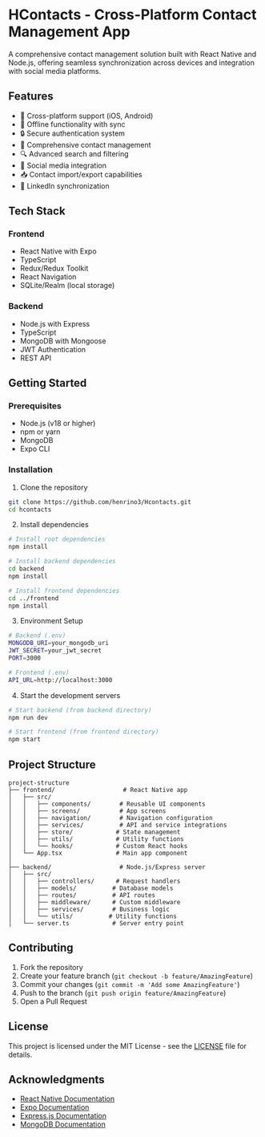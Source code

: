 # HContacts - Cross-Platform Contact Management App

A comprehensive contact management solution built with React Native and Node.js, offering seamless synchronization across devices and integration with social media platforms.

## Features

- 📱 Cross-platform support (iOS, Android)
- 🔄 Offline functionality with sync
- 🔒 Secure authentication system
- 👥 Comprehensive contact management
- 🔍 Advanced search and filtering
- 🔗 Social media integration
- 📥 Contact import/export capabilities
- 🔄 LinkedIn synchronization

## Tech Stack

### Frontend
- React Native with Expo
- TypeScript
- Redux/Redux Toolkit
- React Navigation
- SQLite/Realm (local storage)

### Backend
- Node.js with Express
- TypeScript
- MongoDB with Mongoose
- JWT Authentication
- REST API

## Getting Started

### Prerequisites
- Node.js (v18 or higher)
- npm or yarn
- MongoDB
- Expo CLI

### Installation

1. Clone the repository
```bash
git clone https://github.com/henrino3/Hcontacts.git
cd hcontacts
```

2. Install dependencies
```bash
# Install root dependencies
npm install

# Install backend dependencies
cd backend
npm install

# Install frontend dependencies
cd ../frontend
npm install
```

3. Environment Setup
```bash
# Backend (.env)
MONGODB_URI=your_mongodb_uri
JWT_SECRET=your_jwt_secret
PORT=3000

# Frontend (.env)
API_URL=http://localhost:3000
```

4. Start the development servers
```bash
# Start backend (from backend directory)
npm run dev

# Start frontend (from frontend directory)
npm start
```

## Project Structure

```
project-structure
├── frontend/                   # React Native app
│   ├── src/
│   │   ├── components/        # Reusable UI components
│   │   ├── screens/           # App screens
│   │   ├── navigation/        # Navigation configuration
│   │   ├── services/          # API and service integrations
│   │   ├── store/            # State management
│   │   ├── utils/            # Utility functions
│   │   └── hooks/            # Custom React hooks
│   └── App.tsx               # Main app component
│
├── backend/                   # Node.js/Express server
│   ├── src/
│   │   ├── controllers/      # Request handlers
│   │   ├── models/          # Database models
│   │   ├── routes/          # API routes
│   │   ├── middleware/      # Custom middleware
│   │   ├── services/        # Business logic
│   │   └── utils/          # Utility functions
│   └── server.ts            # Server entry point
```

## Contributing

1. Fork the repository
2. Create your feature branch (`git checkout -b feature/AmazingFeature`)
3. Commit your changes (`git commit -m 'Add some AmazingFeature'`)
4. Push to the branch (`git push origin feature/AmazingFeature`)
5. Open a Pull Request

## License

This project is licensed under the MIT License - see the [LICENSE](LICENSE) file for details.

## Acknowledgments

- [React Native Documentation](https://reactnative.dev/)
- [Expo Documentation](https://docs.expo.dev/)
- [Express.js Documentation](https://expressjs.com/)
- [MongoDB Documentation](https://docs.mongodb.com/) 